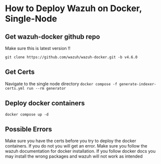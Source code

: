 # How to Deploy Wazuh on Docker, Single-Node



## Get wazuh-docker github repo
Make sure this is latest version !!

`git clone https://github.com/wazuh/wazuh-docker.git -b v4.6.0`

## Get Certs
Navigate to the single node directory
`docker compose -f generate-indexer-certs.yml run --rm generator`

## Deploy docker containers

`docker compose up -d`

## Possible Errors

Make sure you have the certs before you try to deploy the docker containers. If you do not you will get an error. Make sure you follow the wazuh documentation for docker installation. If you follow docker docs you may install the wrong packages and wazuh will not work as intended
